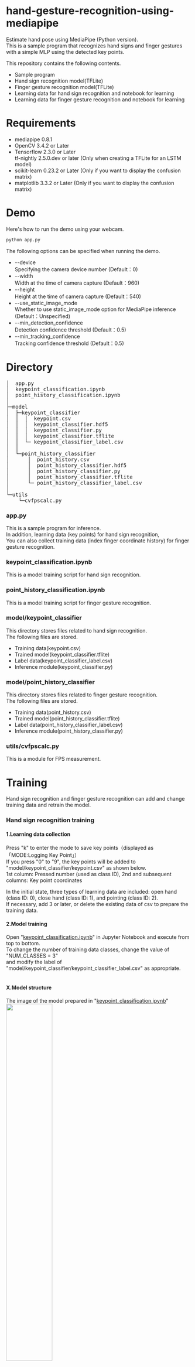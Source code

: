 # hand-gesture-recognition-using-mediapipe
Estimate hand pose using MediaPipe (Python version).<br> This is a sample 
program that recognizes hand signs and finger gestures with a simple MLP using the detected key points.

This repository contains the following contents.
* Sample program
* Hand sign recognition model(TFLite)
* Finger gesture recognition model(TFLite)
* Learning data for hand sign recognition and notebook for learning
* Learning data for finger gesture recognition and notebook for learning

# Requirements
* mediapipe 0.8.1
* OpenCV 3.4.2 or Later
* Tensorflow 2.3.0 or Later<br>tf-nightly 2.5.0.dev or later (Only when creating a TFLite for an LSTM model)
* scikit-learn 0.23.2 or Later (Only if you want to display the confusion matrix) 
* matplotlib 3.3.2 or Later (Only if you want to display the confusion matrix)

# Demo
Here's how to run the demo using your webcam.
```bash
python app.py
```

The following options can be specified when running the demo.
* --device<br>Specifying the camera device number (Default：0)
* --width<br>Width at the time of camera capture (Default：960)
* --height<br>Height at the time of camera capture (Default：540)
* --use_static_image_mode<br>Whether to use static_image_mode option for MediaPipe inference (Default：Unspecified)
* --min_detection_confidence<br>
Detection confidence threshold (Default：0.5)
* --min_tracking_confidence<br>
Tracking confidence threshold (Default：0.5)

# Directory
<pre>
│  app.py
│  keypoint_classification.ipynb
│  point_history_classification.ipynb
│  
├─model
│  ├─keypoint_classifier
│  │  │  keypoint.csv
│  │  │  keypoint_classifier.hdf5
│  │  │  keypoint_classifier.py
│  │  │  keypoint_classifier.tflite
│  │  └─ keypoint_classifier_label.csv
│  │          
│  └─point_history_classifier
│      │  point_history.csv
│      │  point_history_classifier.hdf5
│      │  point_history_classifier.py
│      │  point_history_classifier.tflite
│      └─ point_history_classifier_label.csv
│          
└─utils
    └─cvfpscalc.py
</pre>
### app.py
This is a sample program for inference.<br>
In addition, learning data (key points) for hand sign recognition,<br>
You can also collect training data (index finger coordinate history) for finger gesture recognition.

### keypoint_classification.ipynb
This is a model training script for hand sign recognition.

### point_history_classification.ipynb
This is a model training script for finger gesture recognition.

### model/keypoint_classifier
This directory stores files related to hand sign recognition.<br>
The following files are stored.
* Training data(keypoint.csv)
* Trained model(keypoint_classifier.tflite)
* Label data(keypoint_classifier_label.csv)
* Inference module(keypoint_classifier.py)

### model/point_history_classifier
This directory stores files related to finger gesture recognition.<br>
The following files are stored.
* Training data(point_history.csv)
* Trained model(point_history_classifier.tflite)
* Label data(point_history_classifier_label.csv)
* Inference module(point_history_classifier.py)

### utils/cvfpscalc.py
This is a module for FPS measurement.

# Training
Hand sign recognition and finger gesture recognition can add and change training data and retrain the model.

### Hand sign recognition training
#### 1.Learning data collection
Press "k" to enter the mode to save key points（displayed as 「MODE:Logging Key Point」）<br>
If you press "0" to "9", the key points will be added to "model/keypoint_classifier/keypoint.csv" as shown below.<br>
1st column: Pressed number (used as class ID), 2nd and subsequent columns: Key point coordinates<br>

In the initial state, three types of learning data are included: open hand (class ID: 0), close hand (class ID: 1), and pointing (class ID: 2).<br>
If necessary, add 3 or later, or delete the existing data of csv to prepare the training data.<br>

#### 2.Model training
Open "[keypoint_classification.ipynb](keypoint_classification.ipynb)" in Jupyter Notebook and execute from top to bottom.<br>
To change the number of training data classes, change the value of "NUM_CLASSES = 3" <br>and modify the label of "model/keypoint_classifier/keypoint_classifier_label.csv" as appropriate.<br><br>

#### X.Model structure
The image of the model prepared in "[keypoint_classification.ipynb](keypoint_classification.ipynb)"
<img src="https://user-images.githubusercontent.com/37477845/102246723-69c76a00-3f42-11eb-8a4b-7c6b032b7e71.png" width="50%"><br><br>
# Reference
* [MediaPipe](https://mediapipe.dev/)

# License 
[Apache v2 license](LICENSE).
